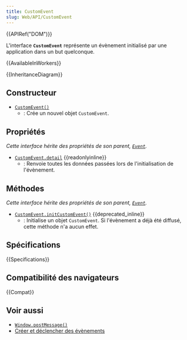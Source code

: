 ```yaml
---
title: CustomEvent
slug: Web/API/CustomEvent
---
```


{{APIRef("DOM")}}

L'interface **`CustomEvent`** représente un évènement initialisé par une application dans un but quelconque.

{{AvailableInWorkers}}

{{InheritanceDiagram}}

## Constructeur

- [`CustomEvent()`](/fr/docs/Web/API/CustomEvent/CustomEvent)
  - : Crée un nouvel objet `CustomEvent`.

## Propriétés

_Cette interface hérite des propriétés de son parent, [`Event`](/fr/docs/Web/API/Event)._

- [`CustomEvent.detail`](/fr/docs/Web/API/CustomEvent/detail) {{readonlyinline}}
  - : Renvoie toutes les données passées lors de l'initialisation de l'évènement.

## Méthodes

_Cette interface hérite des propriétés de son parent, [`Event`](/fr/docs/Web/API/Event)._

- [`CustomEvent.initCustomEvent()`](/fr/docs/Web/API/CustomEvent/initCustomEvent) {{deprecated_inline}}
  - : Initialise un objet `CustomEvent`. Si l'évènement a déjà été diffusé, cette méthode n'a aucun effet.

## Spécifications

{{Specifications}}

## Compatibilité des navigateurs

{{Compat}}

## Voir aussi

- [`Window.postMessage()`](/fr/docs/Web/API/Window/postMessage)
- [Créer et déclencher des évènements](/fr/docs/conflicting/Web/API/Document_Object_Model/Events)
